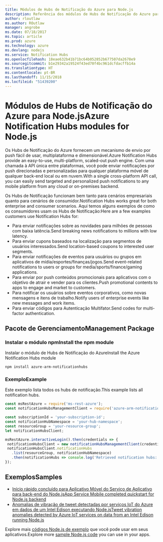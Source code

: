 ```yaml
---
title: Módulos de Hubs de Notificação do Azure para Node.js
description: Referência dos módulos de Hubs de Notificação do Azure para Node.js
author: rloutlaw
ms.author: ROutlaw
manager: angrobe
ms.date: 07/18/2017
ms.topic: article
ms.prod: azure
ms.technology: azure
ms.devlang: nodejs
ms.service: Notification Hubs
ms.openlocfilehash: 18eae632b41b71bc64b052852b677507da2678e9
ms.sourcegitcommit: b1e29342a19524f43ed70f4bc961dcfdacffb14a
ms.translationtype: HT
ms.contentlocale: pt-BR
ms.lasthandoff: 11/15/2018
ms.locfileid: "51439200"
---
```

# <a name="azure-notification-hubs-modules-for-nodejs"></a><span data-ttu-id="6f5c4-103">Módulos de Hubs de Notificação do Azure para Node.js</span><span class="sxs-lookup"><span data-stu-id="6f5c4-103">Azure Notification Hubs modules for Node.js</span></span>

<span data-ttu-id="6f5c4-104">Os Hubs de Notificação do Azure fornecem um mecanismo de envio por push fácil de usar, multiplataforma e dimensionável.</span><span class="sxs-lookup"><span data-stu-id="6f5c4-104">Azure Notification Hubs provide an easy-to-use, multi-platform, scaled-out push engine.</span></span> <span data-ttu-id="6f5c4-105">Com uma chamada à API única entre plataformas, você pode enviar notificações por push direcionadas e personalizadas para qualquer plataforma móvel de qualquer back-end local ou em nuvem.</span><span class="sxs-lookup"><span data-stu-id="6f5c4-105">With a single cross-platform API call, you can easily send targeted and personalized push notifications to any mobile platform from any cloud or on-premises backend.</span></span>

<span data-ttu-id="6f5c4-106">Os Hubs de Notificação funcionam bem tanto para cenários empresariais quanto para cenários de consumidor.</span><span class="sxs-lookup"><span data-stu-id="6f5c4-106">Notification Hubs works great for both enterprise and consumer scenarios.</span></span> <span data-ttu-id="6f5c4-107">Aqui temos alguns exemplos de como os consumidores usam os Hubs de Notificação:</span><span class="sxs-lookup"><span data-stu-id="6f5c4-107">Here are a few examples customers use Notification Hubs for:</span></span>
- <span data-ttu-id="6f5c4-108">Para enviar notificações sobre as novidades para milhões de pessoas com baixa latência.</span><span class="sxs-lookup"><span data-stu-id="6f5c4-108">Send breaking news notifications to millions with low latency.</span></span>
- <span data-ttu-id="6f5c4-109">Para enviar cupons baseados na localização para segmentos de usuários interessados.</span><span class="sxs-lookup"><span data-stu-id="6f5c4-109">Send location-based coupons to interested user segments.</span></span>
- <span data-ttu-id="6f5c4-110">Para enviar notificações de eventos para usuários ou grupos em aplicativos de mídia/esportes/finanças/jogos.</span><span class="sxs-lookup"><span data-stu-id="6f5c4-110">Send event-related notifications to users or groups for media/sports/finance/gaming applications.</span></span>
- <span data-ttu-id="6f5c4-111">Para enviar por push conteúdos promocionais para aplicativos com o objetivo de atrair e vender para os clientes.</span><span class="sxs-lookup"><span data-stu-id="6f5c4-111">Push promotional contents to apps to engage and market to customers.</span></span>
- <span data-ttu-id="6f5c4-112">Para notificar os usuários sobre eventos corporativos, como novas mensagens e itens de trabalho.</span><span class="sxs-lookup"><span data-stu-id="6f5c4-112">Notify users of enterprise events like new messages and work items.</span></span>
- <span data-ttu-id="6f5c4-113">Para enviar códigos para Autenticação Multifator.</span><span class="sxs-lookup"><span data-stu-id="6f5c4-113">Send codes for multi-factor authentication.</span></span>

## <a name="management-package"></a><span data-ttu-id="6f5c4-114">Pacote de Gerenciamento</span><span class="sxs-lookup"><span data-stu-id="6f5c4-114">Management Package</span></span>

### <a name="install-the-npm-module"></a><span data-ttu-id="6f5c4-115">Instalar o módulo npm</span><span class="sxs-lookup"><span data-stu-id="6f5c4-115">Install the npm module</span></span>

<span data-ttu-id="6f5c4-116">Instalar o módulo de Hubs de Notificação do Azure</span><span class="sxs-lookup"><span data-stu-id="6f5c4-116">Install the Azure Notification Hubs module</span></span> 

```bash
npm install azure-arm-notificationhubs
```

### <a name="example"></a><span data-ttu-id="6f5c4-117">Exemplo</span><span class="sxs-lookup"><span data-stu-id="6f5c4-117">Example</span></span>

<span data-ttu-id="6f5c4-118">Este exemplo lista todos os hubs de notificação.</span><span class="sxs-lookup"><span data-stu-id="6f5c4-118">This example lists all notification hubs.</span></span>

 ```javascript
const msRestAzure = require('ms-rest-azure');
const notificationHubsManagementClient = require('azure-arm-notificationhubs');

const subscriptionId = 'your-subscription-id';
const notificationHubNamespace = 'your-hub-namespace';
const resourceGroup = 'your-resource-group';
let notificationHubsClient;

msRestAzure.interactiveLogin().then(credentials => {
  notificationHubsClient = new notificationHubsManagementClient(credentials, subscriptionId);
  notificationHubsClient.notificationHubs
    .list(resourceGroup, notificationHubNamespace)
    .then(notificationHubs => console.log('Retrieved notification hubs: ', notificationHubs));
});
```

## <a name="samples"></a><span data-ttu-id="6f5c4-119">Exemplos</span><span class="sxs-lookup"><span data-stu-id="6f5c4-119">Samples</span></span>

* [<span data-ttu-id="6f5c4-120">Início rápido concluído para Aplicativo Móvel do Serviço de Aplicativo para back-end do Node.js</span><span class="sxs-lookup"><span data-stu-id="6f5c4-120">App Service Mobile completed quickstart for Node.js backend</span></span>](https://azure.microsoft.com/resources/samples/app-service-mobile-nodejs-backend-quickstart/)
* [<span data-ttu-id="6f5c4-121">Anomalias de vibração de tweet detectadas por serviços IoT do Azure em dados de um Intel Edison executando Node.js</span><span class="sxs-lookup"><span data-stu-id="6f5c4-121">Tweet vibration anomalies detected by Azure IoT services on data from an Intel Edison running Node.js</span></span>](https://azure.microsoft.com/resources/samples/iot-hub-nodejs-intel-edison-vibration-anomaly-detection/)

<span data-ttu-id="6f5c4-122">Explore mais [códigos Node.js de exemplo](https://azure.microsoft.com/resources/samples/?platform=nodejs) que você pode usar em seus aplicativos.</span><span class="sxs-lookup"><span data-stu-id="6f5c4-122">Explore more [sample Node.js code](https://azure.microsoft.com/resources/samples/?platform=nodejs) you can use in your apps.</span></span>
